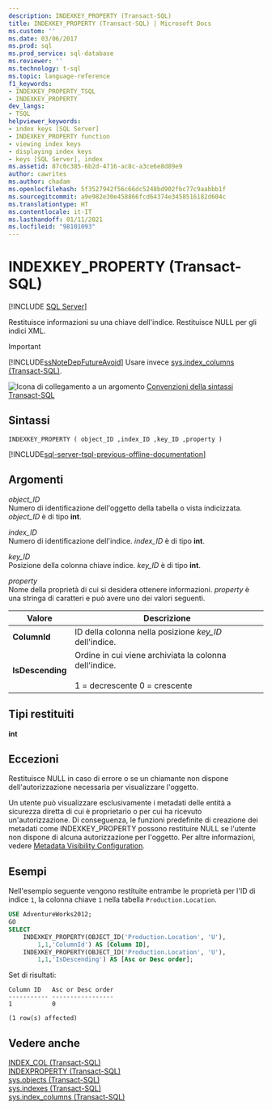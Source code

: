 ```yaml
---
description: INDEXKEY_PROPERTY (Transact-SQL)
title: INDEXKEY_PROPERTY (Transact-SQL) | Microsoft Docs
ms.custom: ''
ms.date: 03/06/2017
ms.prod: sql
ms.prod_service: sql-database
ms.reviewer: ''
ms.technology: t-sql
ms.topic: language-reference
f1_keywords:
- INDEXKEY_PROPERTY_TSQL
- INDEXKEY_PROPERTY
dev_langs:
- TSQL
helpviewer_keywords:
- index keys [SQL Server]
- INDEXKEY_PROPERTY function
- viewing index keys
- displaying index keys
- keys [SQL Server], index
ms.assetid: 87c0c385-6b2d-4716-ac8c-a3ce6e8d89e9
author: cawrites
ms.author: chadam
ms.openlocfilehash: 5f3527942f56c66dc5248bd902fbc77c9aabbb1f
ms.sourcegitcommit: a9e982e30e458866fcd64374e3458516182d604c
ms.translationtype: HT
ms.contentlocale: it-IT
ms.lasthandoff: 01/11/2021
ms.locfileid: "98101093"
---
```

# <a name="indexkey_property-transact-sql"></a>INDEXKEY_PROPERTY (Transact-SQL)
[!INCLUDE [SQL Server](../../includes/applies-to-version/sqlserver.md)]

  Restituisce informazioni su una chiave dell'indice. Restituisce NULL per gli indici XML.  
  
> [!IMPORTANT]  
>  [!INCLUDE[ssNoteDepFutureAvoid](../../includes/ssnotedepfutureavoid-md.md)] Usare invece [sys.index_columns &#40;Transact-SQL&#41;](../../relational-databases/system-catalog-views/sys-index-columns-transact-sql.md).  
  
 ![Icona di collegamento a un argomento](../../database-engine/configure-windows/media/topic-link.gif "Icona di collegamento a un argomento") [Convenzioni della sintassi Transact-SQL](../../t-sql/language-elements/transact-sql-syntax-conventions-transact-sql.md)  
  
## <a name="syntax"></a>Sintassi  
  
```syntaxsql
INDEXKEY_PROPERTY ( object_ID ,index_ID ,key_ID ,property )  
```  
  
[!INCLUDE[sql-server-tsql-previous-offline-documentation](../../includes/sql-server-tsql-previous-offline-documentation.md)]

## <a name="arguments"></a>Argomenti
 *object_ID*  
 Numero di identificazione dell'oggetto della tabella o vista indicizzata. *object_ID* è di tipo **int**.  
  
 *index_ID*  
 Numero di identificazione dell'indice. *index_ID* è di tipo **int**.  
  
 *key_ID*  
 Posizione della colonna chiave indice. *key_ID* è di tipo **int**.  
  
 *property*  
 Nome della proprietà di cui si desidera ottenere informazioni. *property* è una stringa di caratteri e può avere uno dei valori seguenti.  
  
|Valore|Descrizione|  
|-----------|-----------------|  
|**ColumnId**|ID della colonna nella posizione *key_ID* dell'indice.|  
|**IsDescending**|Ordine in cui viene archiviata la colonna dell'indice.<br /><br /> 1 = decrescente 0 = crescente|  
  
## <a name="return-types"></a>Tipi restituiti  
 **int**  
  
## <a name="exceptions"></a>Eccezioni  
 Restituisce NULL in caso di errore o se un chiamante non dispone dell'autorizzazione necessaria per visualizzare l'oggetto.  
  
 Un utente può visualizzare esclusivamente i metadati delle entità a sicurezza diretta di cui è proprietario o per cui ha ricevuto un'autorizzazione. Di conseguenza, le funzioni predefinite di creazione dei metadati come INDEXKEY_PROPERTY possono restituire NULL se l'utente non dispone di alcuna autorizzazione per l'oggetto. Per altre informazioni, vedere [Metadata Visibility Configuration](../../relational-databases/security/metadata-visibility-configuration.md).  
  
## <a name="examples"></a>Esempi  
 Nell'esempio seguente vengono restituite entrambe le proprietà per l'ID di indice `1`, la colonna chiave `1` nella tabella `Production.Location`.  
  
```sql  
USE AdventureWorks2012;  
GO  
SELECT   
    INDEXKEY_PROPERTY(OBJECT_ID('Production.Location', 'U'),  
        1,1,'ColumnId') AS [Column ID],  
    INDEXKEY_PROPERTY(OBJECT_ID('Production.Location', 'U'),  
        1,1,'IsDescending') AS [Asc or Desc order];  
```  
  
 Set di risultati:  
  
```  
Column ID   Asc or Desc order   
----------- -----------------   
1           0  
  
(1 row(s) affected)  
```  
  
## <a name="see-also"></a>Vedere anche  
 [INDEX_COL &#40;Transact-SQL&#41;](../../t-sql/functions/index-col-transact-sql.md)   
 [INDEXPROPERTY &#40;Transact-SQL&#41;](../../t-sql/functions/indexproperty-transact-sql.md)   
 [sys.objects &#40;Transact-SQL&#41;](../../relational-databases/system-catalog-views/sys-objects-transact-sql.md)   
 [sys.indexes &#40;Transact-SQL&#41;](../../relational-databases/system-catalog-views/sys-indexes-transact-sql.md)   
 [sys.index_columns &#40;Transact-SQL&#41;](../../relational-databases/system-catalog-views/sys-index-columns-transact-sql.md)  
  
  
